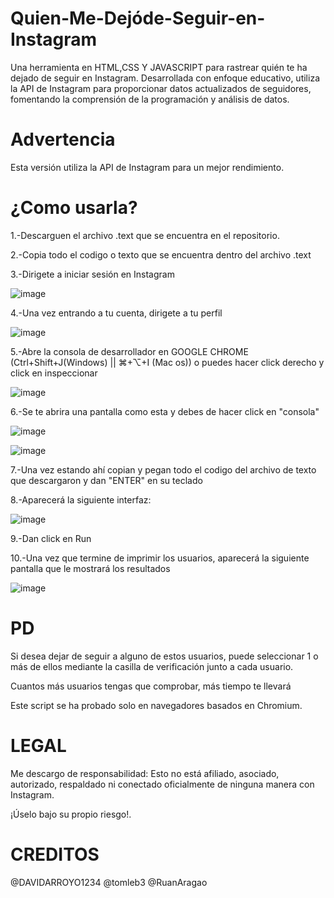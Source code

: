 # Quien-Me-Dejóde-Seguir-en-Instagram
Una herramienta en HTML,CSS Y JAVASCRIPT para rastrear quién te ha dejado de seguir en Instagram. Desarrollada con enfoque educativo, utiliza la API de Instagram para proporcionar datos actualizados de seguidores, fomentando la comprensión de la programación y análisis de datos.

# Advertencia
Esta versión utiliza la API de Instagram para un mejor rendimiento.


# ¿Como usarla?

1.-Descarguen el archivo .text que se encuentra en el repositorio.

2.-Copia todo el codigo o texto que se encuentra dentro del archivo .text

3.-Dirigete a iniciar sesión en Instagram 

![image](https://github.com/aspermaster23yeh/Quien-Me-Dej-de-Seguir-en-Instagram/assets/145238275/8f449da5-7514-4627-a7f1-b0fee3c6b40c)


4.-Una vez entrando a tu cuenta, dirigete a tu perfil


![image](https://github.com/aspermaster23yeh/Quien-Me-Dej-de-Seguir-en-Instagram/assets/145238275/a80580ef-5369-4c83-ab03-42337c8781a0)

5.-Abre la consola de desarrollador en GOOGLE CHROME (Ctrl+Shift+J(Windows) || ⌘+⌥+I (Mac os)) o puedes hacer click derecho y click en inspeccionar 

![image](https://github.com/aspermaster23yeh/Quien-Me-Dej-de-Seguir-en-Instagram/assets/145238275/09e5a959-2e2f-4870-9185-489e28468ecd)

6.-Se te abrira una pantalla como esta y debes de hacer click en "consola"


![image](https://github.com/aspermaster23yeh/Quien-Me-Dej-de-Seguir-en-Instagram/assets/145238275/b8a3b43e-940f-4403-8881-b1b28dbaf795)


![image](https://github.com/aspermaster23yeh/Quien-Me-Dej-de-Seguir-en-Instagram/assets/145238275/3bedb54a-72a4-405c-9d42-1b2c3525e97b)


7.-Una vez estando ahí copian y pegan todo el codigo del archivo de texto que descargaron y dan "ENTER" en su teclado 

8.-Aparecerá la siguiente interfaz:


![image](https://github.com/aspermaster23yeh/Quien-Me-Dej-de-Seguir-en-Instagram/assets/145238275/cb942d40-f9d5-4a92-bf99-aa5bc617d5f6)

9.-Dan click en Run 

10.-Una vez que termine de imprimir los usuarios, aparecerá la siguiente pantalla que le mostrará los resultados


![image](https://github.com/aspermaster23yeh/Quien-Me-Dej-de-Seguir-en-Instagram/assets/145238275/f962f05c-d107-4f42-be47-a4056a9818e8)

# PD 
Si desea dejar de seguir a alguno de estos usuarios, puede seleccionar 1 o más de ellos mediante la casilla de verificación junto a cada usuario.

Cuantos más usuarios tengas que comprobar, más tiempo te llevará

Este script se ha probado solo en navegadores basados ​​en Chromium.

# LEGAL 

Me descargo de responsabilidad: Esto no está afiliado, asociado, autorizado, respaldado ni conectado oficialmente de ninguna manera con Instagram.

¡Úselo bajo su propio riesgo!.



# CREDITOS

@DAVIDARROYO1234
@tomleb3
@RuanAragao












